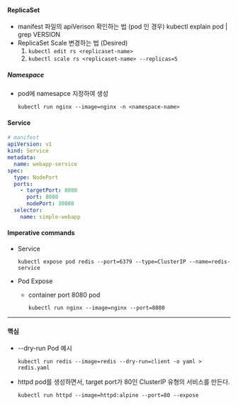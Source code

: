 #### ReplicaSet

* manifest 파일의 apiVerison 확인하는 법 (pod 인 경우)
  kubectl explain pod | grep VERSION
* ReplicaSet Scale 변경하는 법 (Desired)
  1. `kubectl edit rs <replicaset-name>`
  2. `kubectl scale rs <replicaset-name> --replicas=5`

##### Namespace

* pod에 namesapce 지정하여 생성

  `kubectl run nginx --image=nginx -n <namespace-name>`

#### Service

```yaml
# manifest
apiVersion: v1
kind: Service
metadata:
  name: webapp-service
spec:
  type: NodePort
  ports:
    - targetPort: 8080
      port: 8080
      nodePort: 30080
  selector:
    name: simple-webapp
```

#### Imperative commands

* Service

  `kubectl expose pod redis --port=6379 --type=ClusterIP --name=redis-service`

* Pod Expose

  * container port 8080 pod 

    `kubectl run nginx --image=nginx --port=8080`

----

#### 핵심

* --dry-run Pod 예시

  `kubectl run redis --image=redis --dry-run=client -o yaml > redis.yaml`

* httpd pod를 생성하면서, target port가 80인 ClusterIP 유형의 서비스를 만든다.

  `kubectl run httpd --image=httpd:alpine --port=80 --expose`
